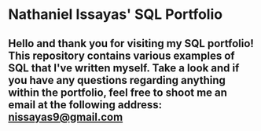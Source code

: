 # Nathaniel Issayas' SQL Portfolio
## Hello and thank you for visiting my SQL portfolio! This repository contains various examples of SQL that I've written myself. Take a look and if you have any questions regarding anything within the portfolio, feel free to shoot me an email at the following address: nissayas9@gmail.com 
